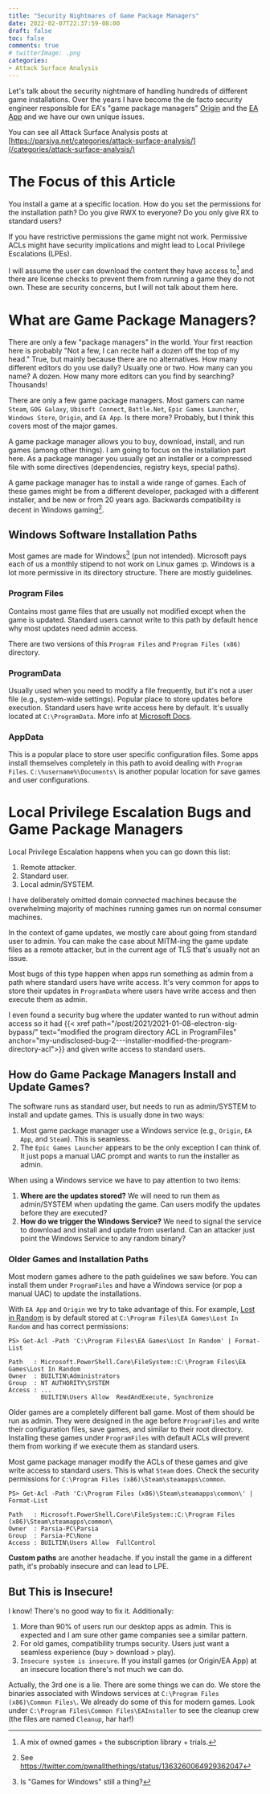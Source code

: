 ```yaml
---
title: "Security Nightmares of Game Package Managers"
date: 2022-02-07T22:37:59-08:00
draft: false
toc: false
comments: true
# twitterImage: .png
categories:
- Attack Surface Analysis
---
```


Let's talk about the security nightmare of handling hundreds of different game
installations. Over the years I have become the de facto security engineer
responsible for EA's "game package managers" [Origin][origin-link] and the
[EA App][ea-app-link] and we have our own unique issues.

[origin-link]: https://www.origin.com/usa/en-us/store/download
[ea-app-link]: https://www.ea.com/ea-app-beta

<!--more-->

You can see all Attack Surface Analysis posts at
[https://parsiya.net/categories/attack-surface-analysis/](/categories/attack-surface-analysis/) 

# The Focus of this Article
You install a game at a specific location. How do you set the permissions for
the installation path? Do you give RWX to everyone? Do you only give RX to
standard users?

If you have restrictive permissions the game might not work. Permissive ACLs
might have security implications and might lead to Local Privilege Escalations
(LPEs).

I will assume the user can download the content they have access to[^1] and
there are license checks to prevent them from running a game they do not own.
These are security concerns, but I will not talk about them here.

[^1]: A mix of owned games + the subscription library + trials.

# What are Game Package Managers?
There are only a few "package managers" in the world. Your first reaction here
is probably "Not a few, I can recite half a dozen off the top of my head." True,
but mainly because there are no alternatives. How many different editors do you
use daily? Usually one or two. How many can you name? A dozen. How many more
editors can you find by searching? Thousands! 

There are only a few game package managers. Most gamers can name `Steam`,
`GOG Galaxy`, `Ubisoft Connect`, `Battle.Net`, `Epic Games Launcher`,
`Windows Store`, `Origin`, and `EA App`. Is there more? Probably, but I think
this covers most of the major games.

A game package manager allows you to buy, download, install, and run games
(among other things). I am going to focus on the installation part here. As a
package manager you usually get an installer or a compressed file with some
directives (dependencies, registry keys, special paths).

A game package manager has to install a wide range of games. Each of these games
might be from a different developer, packaged with a different installer, and be
new or from 20 years ago. Backwards compatibility is decent in Windows gaming[^2].

[^2]: See https://twitter.com/pwnallthethings/status/1363260064929362047

## Windows Software Installation Paths
Most games are made for Windows[^3] (pun not intended). Microsoft pays each of
us a monthly stipend to not work on Linux games :p. Windows is a lot more
permissive in its directory structure. There are mostly guidelines.

[^3]: Is "Games for Windows" still a thing?

### Program Files
Contains most game files that are usually not modified except when the game is
updated. Standard users cannot write to this path by default hence why most
updates need admin access.

There are two versions of this `Program Files` and `Program Files (x86)`
directory.

### ProgramData
Usually used when you need to modify a file frequently, but it's not a user file
(e.g., system-wide settings). Popular place to store updates before execution.
Standard users have write access here by default. It's usually located at
`C:\ProgramData`. More info at [Microsoft Docs][programdata-docs].

[programdata-docs]: https://docs.microsoft.com/en-us/windows-hardware/customize/desktop/unattend/microsoft-windows-shell-setup-folderlocations-programdata

### AppData
This is a popular place to store user specific configuration files. Some apps
install themselves completely in this path to avoid dealing with
`Program Files`. `C:\%username%\Documents\` is another popular location for
save games and user configurations.

# Local Privilege Escalation Bugs and Game Package Managers
Local Privilege Escalation happens when you can go down this list:

1. Remote attacker.
2. Standard user.
3. Local admin/SYSTEM.

I have deliberately omitted domain connected machines because the overwhelming
majority of machines running games run on normal consumer machines.

In the context of game updates, we mostly care about going from standard user to
admin. You can make the case about MITM-ing the game update files as a remote
attacker, but in the current age of TLS that's usually not an issue.

Most bugs of this type happen when apps run something as admin from a path where
standard users have write access. It's very common for apps to store their
updates in `ProgramData` where users have write access and then execute them as
admin.

I even found a security bug where the updater wanted to run without admin
access so it had 
{{< xref path="/post/2021/2021-01-08-electron-sig-bypass/"
text="modified the program directory ACL in ProgramFiles"
anchor="my-undisclosed-bug-2---installer-modified-the-program-directory-acl">}}
and given write access to standard users.

## How do Game Package Managers Install and Update Games?
The software runs as standard user, but needs to run as admin/SYSTEM to install
and update games. This is usually done in two ways:

1. Most game package manager use a Windows service (e.g., `Origin`, `EA App`,
   and `Steam`). This is seamless.
2. The `Epic Games Launcher` appears to be the only exception I can think of. It
   just pops a manual UAC prompt and wants to run the installer as admin.

When using a Windows service we have to pay attention to two items:

1. **Where are the updates stored?** We will need to run them as admin/SYSTEM
   when updating the game. Can users modify the updates before they are
   executed?
2. **How do we trigger the Windows Service?** We need to signal the service to
   download and install and update from userland. Can an attacker just point the
   Windows Service to any random binary?

### Older Games and Installation Paths
Most modern games adhere to the path guidelines we saw before. You can install
them under `ProgramFiles` and have a Windows service (or pop a manual UAC) to
update the installations.

With `EA App` and `Origin` we try to take advantage of this. For example,
[Lost in Random][lost-in-random] is by default stored at
`C:\Program Files\EA Games\Lost In Random` and has correct permissions:

```
PS> Get-Acl -Path 'C:\Program Files\EA Games\Lost In Random' | Format-List

Path   : Microsoft.PowerShell.Core\FileSystem::C:\Program Files\EA Games\Lost In Random
Owner  : BUILTIN\Administrators
Group  : NT AUTHORITY\SYSTEM
Access : ...
         BUILTIN\Users Allow  ReadAndExecute, Synchronize
```

[lost-in-random]: https://www.ea.com/games/lost-in-random

Older games are a completely different ball game. Most of them should be run as
admin. They were designed in the age before `ProgramFiles` and write their
configuration files, save games, and similar to their root directory. Installing
these games under `ProgramFiles` with default ACLs will prevent them from
working if we execute them as standard users.

Most game package manager modify the ACLs of these games and give write access
to standard users. This is what `Steam` does. Check the security permissions for
`C:\Program Files (x86)\Steam\steamapps\common`.

```
PS> Get-Acl -Path 'C:\Program Files (x86)\Steam\steamapps\common\' | Format-List

Path   : Microsoft.PowerShell.Core\FileSystem::C:\Program Files (x86)\Steam\steamapps\common\
Owner  : Parsia-PC\Parsia
Group  : Parsia-PC\None
Access : BUILTIN\Users Allow  FullControl
```

**Custom paths** are another headache. If you install the game in a different
path, it's probably insecure and can lead to LPE.

## But This is Insecure!
I know! There's no good way to fix it. Additionally:

1. More than 90% of users run our desktop apps as admin. This is expected and I
   am sure other game companies see a similar pattern.
2. For old games, compatibility trumps security. Users just want a seamless
   experience (buy > download > play).
3. `Insecure system is insecure`. If you install games (or Origin/EA App) at an
   insecure location there's not much we can do.

Actually, the 3rd one is a lie. There are some things we can do. We store the
binaries associated with Windows services at
`C:\Program Files (x86)\Common Files\`. We already do some of this for modern
games. Look under `C:\Program Files\Common Files\EAInstaller` to see the cleanup
crew (the files are named `Cleanup`, har har!)